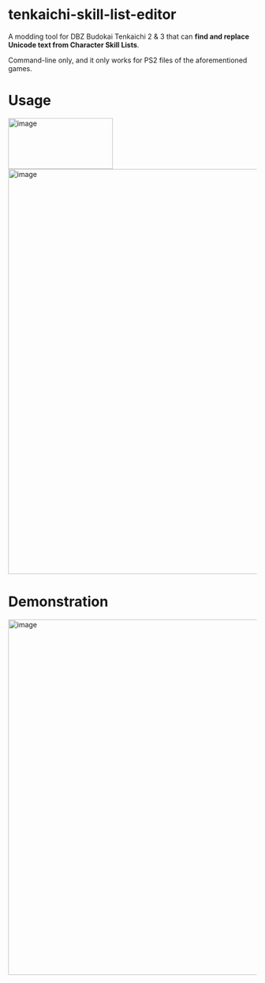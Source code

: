 # tenkaichi-skill-list-editor
A modding tool for DBZ Budokai Tenkaichi 2 &amp; 3 that can **find and replace Unicode text from Character Skill Lists**.

Command-line only, and it only works for PS2 files of the aforementioned games.

# Usage
<img width="212" height="103" alt="image" src="https://github.com/user-attachments/assets/32b23d4d-2858-4e7d-8fb9-71b854c2886a" />

<img width="850" height="820" alt="image" src="https://github.com/user-attachments/assets/a2a5fde3-f061-429d-9e94-bb0f1172fc53" />

# Demonstration
<img width="797" height="720" alt="image" src="https://github.com/user-attachments/assets/49540296-9d4f-4db3-914d-0dc07ca3ae13" />

